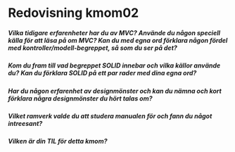 ---
---
Redovisning kmom02
=========================

##### Vilka tidigare erfarenheter har du av MVC? Använde du någon speciell källa för att läsa på om MVC? Kan du med egna ord förklara någon fördel med kontroller/modell-begreppet, så som du ser på det?


##### Kom du fram till vad begreppet SOLID innebar och vilka källor använde du? Kan du förklara SOLID på ett par rader med dina egna ord?


##### Har du någon erfarenhet av designmönster och kan du nämna och kort förklara några designmönster du hört talas om?


##### Vilket ramverk valde du att studera manualen för och fann du något intreesant?


##### Vilken är din TIL för detta kmom?
